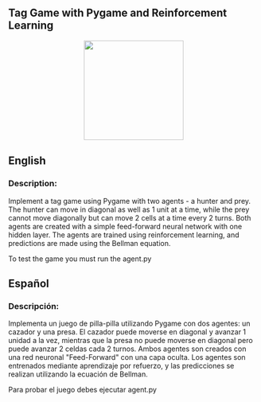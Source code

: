 ## Tag Game with Pygame and Reinforcement Learning
<p align="center">
  <img src="https://github.com/IvanDev-ai/AI-vs-AI---Tag-Game/assets/123570888/1be6a587-d1e8-4a30-8d7a-431784391c01" width="200" height="200">
</p>

<h2>English</h2>
<h3>Description:</h3>
<p>Implement a tag game using Pygame with two agents - a hunter and prey. The hunter can move in diagonal as well as 1 unit at a time, while the prey cannot move diagonally but can move 2 cells at a time every 2 turns. 
Both agents are created with a simple feed-forward neural network with one hidden layer. The agents are trained using reinforcement learning, and predictions are made using the Bellman equation.</p>
<p>To test the game you must run the agent.py</p>

<h2>Español</h2>
<h3>Descripción:</h3>
<p>Implementa un juego de pilla-pilla utilizando Pygame con dos agentes: un cazador y una presa. El cazador puede moverse en diagonal y avanzar 1 unidad a la vez, mientras que la presa no puede moverse en diagonal 
  pero puede avanzar 2 celdas cada 2 turnos. Ambos agentes son creados con una red neuronal "Feed-Forward" con una capa oculta. Los agentes son entrenados mediante aprendizaje por refuerzo, y las 
  predicciones se realizan utilizando la ecuación de Bellman.</p>
<p>Para probar el juego debes ejecutar agent.py</p>



